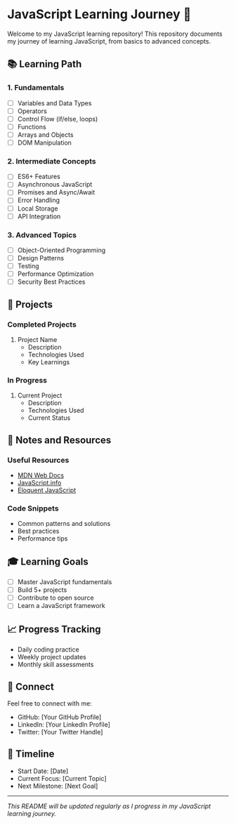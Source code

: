 # JavaScript Learning Journey 🚀

Welcome to my JavaScript learning repository! This repository documents my journey of learning JavaScript, from basics to advanced concepts.

## 📚 Learning Path

### 1. Fundamentals
- [ ] Variables and Data Types
- [ ] Operators
- [ ] Control Flow (if/else, loops)
- [ ] Functions
- [ ] Arrays and Objects
- [ ] DOM Manipulation

### 2. Intermediate Concepts
- [ ] ES6+ Features
- [ ] Asynchronous JavaScript
- [ ] Promises and Async/Await
- [ ] Error Handling
- [ ] Local Storage
- [ ] API Integration

### 3. Advanced Topics
- [ ] Object-Oriented Programming
- [ ] Design Patterns
- [ ] Testing
- [ ] Performance Optimization
- [ ] Security Best Practices

## 🎯 Projects

### Completed Projects
1. Project Name
   - Description
   - Technologies Used
   - Key Learnings

### In Progress
1. Current Project
   - Description
   - Technologies Used
   - Current Status

## 📝 Notes and Resources

### Useful Resources
- [MDN Web Docs](https://developer.mozilla.org/en-US/docs/Web/JavaScript)
- [JavaScript.info](https://javascript.info/)
- [Eloquent JavaScript](https://eloquentjavascript.net/)

### Code Snippets
- Common patterns and solutions
- Best practices
- Performance tips

## 🎓 Learning Goals
- [ ] Master JavaScript fundamentals
- [ ] Build 5+ projects
- [ ] Contribute to open source
- [ ] Learn a JavaScript framework

## 📈 Progress Tracking
- Daily coding practice
- Weekly project updates
- Monthly skill assessments

## 🤝 Connect
Feel free to connect with me:
- GitHub: [Your GitHub Profile]
- LinkedIn: [Your LinkedIn Profile]
- Twitter: [Your Twitter Handle]

## 📅 Timeline
- Start Date: [Date]
- Current Focus: [Current Topic]
- Next Milestone: [Next Goal]

---
*This README will be updated regularly as I progress in my JavaScript learning journey.* 